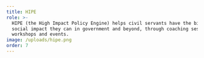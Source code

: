 ```yaml
---
title: HIPE
role: >-
  HIPE (the High Impact Policy Engine) helps civil servants have the biggest
  social impact they can in government and beyond, through coaching sessions,
  workshops and events.
image: /uploads/hipe.png
order: 7
---
```


